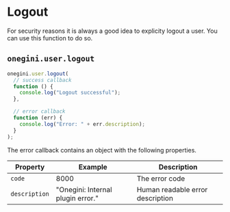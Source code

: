 # Logout

For security reasons it is always a good idea to explicity logout a user. You can use this function to do so.

## `onegini.user.logout`

```js
onegini.user.logout(
  // success callback
  function () {
    console.log("Logout successful");
  },

  // error callback
  function (err) {
    console.log("Error: " + err.description);
  }
);
```

The error callback contains an object with the following properties.

| Property | Example | Description |
| --- | --- | --- |
| `code` | 8000 | The error code
| `description` | "Onegini: Internal plugin error." | Human readable error description
